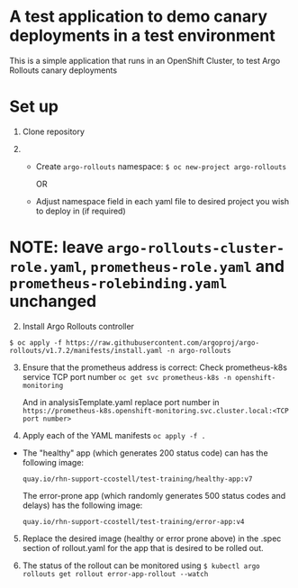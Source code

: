 # A test application to demo canary deployments in a test environment

This is a simple application that runs in an OpenShift Cluster, to test Argo Rollouts canary deployments

# Set up

1. Clone repository

2. - Create `argo-rollouts` namespace: `$ oc new-project argo-rollouts` 
     
     OR

   - Adjust namespace field in each yaml file to desired project you wish to deploy in (if required) 

#  NOTE: leave `argo-rollouts-cluster-role.yaml`, `prometheus-role.yaml` and `prometheus-rolebinding.yaml` unchanged 

2. Install Argo Rollouts controller

 `$ oc apply -f https://raw.githubusercontent.com/argoproj/argo-rollouts/v1.7.2/manifests/install.yaml -n argo-rollouts` 

3. Ensure that the prometheus address is correct: Check prometheus-k8s service TCP port number `oc get svc prometheus-k8s -n openshift-monitoring` 

   And in analysisTemplate.yaml replace port number in `https://prometheus-k8s.openshift-monitoring.svc.cluster.local:<TCP port number>`

4. Apply each of the YAML manifests `oc apply -f .`

- The "healthy" app (which generates 200 status code) can has the following image: 

  `quay.io/rhn-support-ccostell/test-training/healthy-app:v7`

  The error-prone app (which randomly generates 500 status codes and delays) has the following image:

  `quay.io/rhn-support-ccostell/test-training/error-app:v4`

5. Replace the desired image (healthy or error prone above) in the .spec section of rollout.yaml for the app that is desired to be rolled out.

6. The status of the rollout can be monitored using `$ kubectl argo rollouts get rollout error-app-rollout --watch`